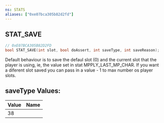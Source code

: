 ```yaml
---
ns: STATS
aliases: ["0xe07bca305b82d2fd"]
---
```

## STAT_SAVE

```c
// 0xE07BCA305B82D2FD
bool STAT_SAVE(int slot, bool doAssert, int saveType, int saveReason);
```

Default behaviour is to save the defaul slot (0) and the current slot that the player is using, ie, the value set in stat MPPLY_LAST_MP_CHAR. If you want a diferent slot saved you can pass in a value - 1 to max number os player slots.

## saveType Values:
| Value | Name |
| --- | --- |
| 38 |  |

